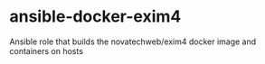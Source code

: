 # ansible-docker-exim4
Ansible role that builds the novatechweb/exim4 docker image and containers on hosts
